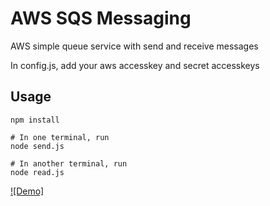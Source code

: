 # AWS SQS Messaging
AWS simple queue service with send and receive messages


In config.js, add your aws accesskey and secret accesskeys

## Usage

```nodejs
npm install

# In one terminal, run
node send.js

# In another terminal, run
node read.js
```

[![Demo]](https://www.loom.com/embed/b19ff89d517f4108a07d05292848ef6a)
